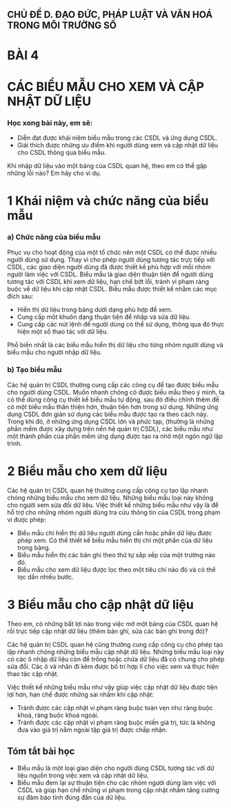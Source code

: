 ## CHỦ ĐỀ D. ĐẠO ĐỨC, PHÁP LUẬT VÀ VĂN HOÁ TRONG MÔI TRƯỜNG SỐ

# BÀI 4
# CÁC BIỂU MẪU CHO XEM VÀ CẬP NHẬT DỮ LIỆU

### Học xong bài này, em sẽ:

- Diễn đạt được khái niệm biểu mẫu trong các CSDL và ứng dụng CSDL.
- Giải thích được những ưu điểm khi người dùng xem và cập nhật dữ liệu cho CSDL thông qua biểu mẫu.

Khi nhập dữ liệu vào một bảng của CSDL quan hệ, theo em có thể gặp những lỗi nào? Em hãy cho ví dụ.

# 1 Khái niệm và chức năng của biểu mẫu

### a) Chức năng của biểu mẫu

Phục vụ cho hoạt động của một tổ chức nên một CSDL có thể được nhiều người dùng sử dụng. Thay vì cho phép người dùng tương tác trực tiếp với CSDL, các giao diện người dùng đã được thiết kế phù hợp với mỗi nhóm người làm việc với CSDL. Biểu mẫu là giao diện thuận tiện để người dùng tương tác với CSDL khi xem dữ liệu, hạn chế bớt lỗi, tránh vi phạm ràng buộc về dữ liệu khi cập nhật CSDL. Biểu mẫu được thiết kế nhằm các mục đích sau:

- Hiển thị dữ liệu trong bảng dưới dạng phù hợp để xem.
- Cung cấp một khuôn dạng thuận tiện để nhập và sửa dữ liệu.
- Cung cấp các nút lệnh để người dùng có thể sử dụng, thông qua đó thực hiện một số thao tác với dữ liệu.

Phổ biến nhất là các biểu mẫu hiển thị dữ liệu cho từng nhóm người dùng và biểu mẫu cho người nhập dữ liệu.

### b) Tạo biểu mẫu

Các hệ quản trị CSDL thường cung cấp các công cụ để tạo được biểu mẫu cho người dùng CSDL. Muốn nhanh chóng có được biểu mẫu theo ý mình, ta có thể dùng công cụ thiết kế biểu mẫu tự động, sau đó điều chỉnh thêm để có một biểu mẫu thân thiện hơn, thuận tiện hơn trong sử dụng. Những ứng dụng CSDL đơn giản sử dụng các biểu mẫu được tạo ra theo cách này. Trong khi đó, ở những ứng dụng CSDL lớn và phức tạp, (thường là những phần mềm được xây dựng trên nền hệ quản trị CSDL), các biểu mẫu như một thành phần của phần mềm ứng dụng được tạo ra nhờ một ngôn ngữ lập trình.

# 2 Biểu mẫu cho xem dữ liệu

Các hệ quản trị CSDL quan hệ thường cung cấp công cụ tạo lập nhanh chóng những biểu mẫu cho xem dữ liệu. Những biểu mẫu loại này không cho người xem sửa đổi dữ liệu. Việc thiết kế những biểu mẫu như vậy là để hỗ trợ cho những nhóm người dùng tra cứu thông tin của CSDL trong phạm vi được phép:

- Biểu mẫu chỉ hiển thị dữ liệu người dùng cần hoặc phần dữ liệu được phép xem. Có thể thiết kế biểu mẫu hiển thị chỉ một phần của dữ liệu trong bảng.
- Biểu mẫu hiển thị các bản ghi theo thứ tự sắp xếp của một trường nào đó.
- Biểu mẫu cho xem dữ liệu được lọc theo một tiêu chí nào đó và có thể lọc dần nhiều bước.

# 3 Biểu mẫu cho cập nhật dữ liệu

Theo em, có những bất lợi nào trong việc mở một bảng của CSDL quan hệ rồi trực tiếp cập nhật dữ liệu (thêm bản ghi, sửa các bản ghi trong đó)?

Các hệ quản trị CSDL quan hệ cũng thường cung cấp công cụ cho phép tạo lập nhanh chóng những biểu mẫu cập nhật dữ liệu. Những biểu mẫu loại này có các ô nhập dữ liệu còn để trống hoặc chứa dữ liệu đã có chung cho phép sửa đổi. Các ô và nhãn đi kèm được bố trí hợp lí cho việc xem và thực hiện thao tác cập nhật.

Việc thiết kế những biểu mẫu như vậy giúp việc cập nhật dữ liệu được tiện lợi hơn, hạn chế được những sai nhầm khi cập nhật:

- Tránh được các cập nhật vi phạm ràng buộc toàn vẹn như ràng buộc khoá, ràng buộc khoá ngoài.
- Tránh được các cập nhật vi phạm ràng buộc miền giá trị, tức là không đưa vào giá trị nằm ngoài tập giá trị được chấp nhận.

## Tóm tắt bài học

- Biểu mẫu là một loại giao diện cho người dùng CSDL tương tác với dữ liệu nguồn trong việc xem và cập nhật dữ liệu.
- Biểu mẫu đem lại sự thuận tiện cho các nhóm người dùng làm việc với CSDL và giúp hạn chế những vi phạm trong cập nhật nhằm tăng cường sự đảm bảo tính đúng đắn của dữ liệu.
